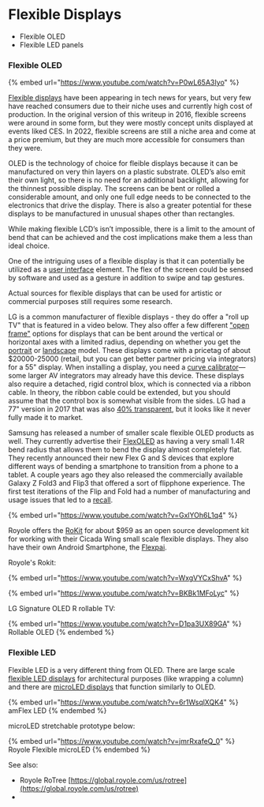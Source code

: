 # Flexible Displays

* Flexible OLED
* Flexible LED panels

### Flexible OLED

{% embed url="https://www.youtube.com/watch?v=P0wL65A3Iyo" %}

[Flexible displays](https://en.wikipedia.org/wiki/Flexible\_display) have been appearing in tech news for years, but very few have reached consumers due to their niche uses and currently high cost of production. In the original version of this writeup in 2016, flexible screens were around in some form, but they were mostly concept units displayed at events liked CES. In 2022, flexible screens are still a niche area and come at a price premium, but they are much more accessible for consumers than they were.

OLED is the technology of choice for fleible displays because it can be manufactured on very thin layers on a plastic substrate. OLED’s also emit their own light, so there is no need for an additional backlight, allowing for the thinnest possible display. The screens can be bent or rolled a considerable amount, and only one full edge needs to be connected to the electronics that drive the display. There is also a greater potential for these displays to be manufactured in unusual shapes other than rectangles.

While making flexible LCD’s isn’t impossible, there is a limit to the amount of bend that can be achieved and the cost implications make them a less than ideal choice.

One of the intriguing uses of a flexible display is that it can potentially be utilized as a [user interface](http://www.theverge.com/2016/5/5/11604680/holoflex-flexible-holographic-smartphone) element. The flex of the screen could be sensed by software and used as a gesture in addition to swipe and tap gestures.

Actual sources for flexible displays that can be used for artistic or commercial purposes still requires some research.

LG is a common manufacturer of flexible displays - they do offer a "roll up TV" that is featured in a video below. They also offer a few different ["open frame"](https://www.lg.com/us/business/oled-displays/lg-55EF5E-L) options for displays that can be bent around the vertical or horizontal axes with a limited radius, depending on whether you get the [portrait](https://www.lg.com/us/business/lg-oled-displays/lg-55ef5f-p) or [landscape](https://www.lg.com/us/business/oled-displays/lg-55EF5E-L) model. These displays come with a pricetag of about $20000-25000 (retail, but you can get better partner pricing via integrators) for a 55" display. When installing a display, you need a [curve calibrator](https://www.lg.com/global/business/oled-signage/lg-55ef5g-l)—some larger AV integrators may already have this device. These displays also require a detached, rigid control blox, which is connected via a ribbon cable. In theory, the ribbon cable could be extended, but you should assume that the control box is somewhat visible from the sides. LG had a 77" version in 2017 that was also [40% transparent](https://www.pocket-lint.com/tv/news/lg/159542-lg-c2-oled-tv-range-includes-world-s-first-42-inch-model-that-s-great-for-gamers), but it looks like it never fully made it to market.

Samsung has released a number of smaller scale flexible OLED products as well. They currently advertise their [FlexOLED](https://oledera.samsungdisplay.com/eng/flex-oled/) as having a very small 1.4R bend radius that allows them to bend the display almost completely flat. They recently announced their new Flex G and S devices that explore different ways of bending a smartphone to transition from a phone to a tablet. A couple years ago they also released the commercially available Galaxy Z Fold3 and Flip3 that offered a sort of flipphone experience. The first test iterations of the Flip and Fold had a number of manufacturing and usage issues that led to a [recall](https://www.gsmarena.com/samsung\_is\_recalling\_all\_galaxy\_fold\_review\_units-news-36706.php).

{% embed url="https://www.youtube.com/watch?v=GxlYOh6L1q4" %}

Royole offers the [RoKit](https://www.google.com/search?client=safari\&rls=en\&q=royole+rokit\&ie=UTF-8\&oe=UTF-8) for about $959 as an open source development kit for working with their Cicada Wing small scale flexible displays. They also have their own Android Smartphone, the [Flexpai](https://global.royole.com/us/flexpai).

Royole's Rokit:

{% embed url="https://www.youtube.com/watch?v=WxgVYCxShvA" %}

{% embed url="https://www.youtube.com/watch?v=BKBk1MFoLyc" %}

LG Signature OLED R rollable TV:

{% embed url="https://www.youtube.com/watch?v=D1pa3UX89GA" %}
Rollable OLED
{% endembed %}

### Flexible LED

Flexible LED is a very different thing from OLED. There are large scale [flexible LED displays](https://designledpro.com/amflex/) for architectural purposes (like wrapping a column) and there are [microLED displays](https://www.microled-info.com/tags/flexible-microled) that function similarly to OLED.

{% embed url="https://www.youtube.com/watch?v=6r1WsqlXQK4" %}
amFlex LED
{% endembed %}

microLED stretchable prototype below:

{% embed url="https://www.youtube.com/watch?v=jmrRxafeQ_0" %}
Royole Flexible microLED
{% endembed %}

See also:

* Royole RoTree [https://global.royole.com/us/rotree](https://global.royole.com/us/rotree)
*
